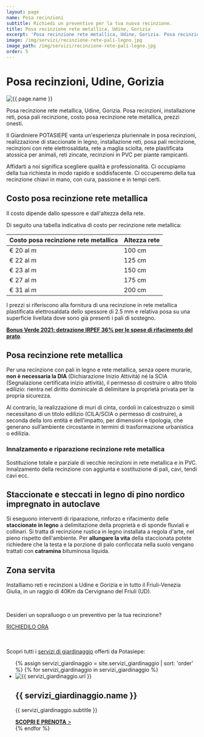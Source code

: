 ```yaml
---
layout: page
name: Posa recinzioni
subtitle: Richiedi un preventivo per la tua nuova recinzione.
title: Posa recinzione rete metallica, Udine, Gorizia
excerpt: 'Posa recinzione rete metallica, Udine, Gorizia. Posa recinzioni, installazione reti, posa pali recinzione, costo posa recinzione rete metallica, prezzi onesti.'
image: /img/servizi/recinzione-rete-pali-legno.jpg
image_path: /img/servizi/recinzione-rete-pali-legno.jpg
order: 5
---
```

# Posa recinzioni, Udine, Gorizia

<img src="{{ page.image_path }}" alt="{{ page.name }}" title="{{ page.name }}"/>

Posa recinzione rete metallica, Udine, Gorizia. Posa recinzioni, installazione reti, posa pali recinzione, costo posa recinzione rete metallica, prezzi onesti.

Il Giardiniere POTASIEPE vanta un'esperienza pluriennale in posa recinzioni, realizzazione di staccionate in legno, installazione reti, posa pali recinzione,  recinzioni con rete elettrosaldata, rete a maglia sciolta, rete plastificata atossica per animali, reti zincate, recinzioni in PVC per piante rampicanti.

Affidarti a noi significa scegliere qualità e professionalità. Ci occupiamo della tua richiesta in modo rapido e soddisfacente. Ci occuperemo della tua recinzione chiavi in mano, con cura, passione e in tempi certi.

## Costo posa recinzione rete metallica

Il costo dipende dallo spessore e dall'altezza della rete.

Di seguito una tabella indicativa di costo per recinzione rete metallica:

| Costo posa recinzione rete metallica | Altezza rete |
|--------------------------------------|--------------|
| € 20 al m   | 100 cm |
| € 22 al m   | 125 cm |
| € 23 al m   | 150 cm |
| € 27 al m   | 175 cm |
| € 31 al m   | 200 cm |

I prezzi si riferiscono alla fornitura di una recinzione in rete metallica plastificata elettrosaldata dello spessore di 2.5 mm e relativa posa su una superficie livellata dove sono già presenti i pali di sostegno.

[**Bonus Verde 2021: detrazione IRPEF 36% per le spese di rifacimento del prato**](/consigli-di-giardinaggio/bonus-verde "Bonus Verde 2021").

## Posa recinzione rete metallica

Per una recinzione con pali in legno e rete metallica, senza opere murarie, **non è necessaria la DIA**
(Dichiarazione Inizio Attività) né la SCIA (Segnalazione certificata inizio attività), il permesso di costruire o
altro titolo edilizio: rientra nel diritto dominicale di delimitare la proprietà privata per la propria sicurezza.

Al contrario, la realizzazione di muri di cinta, cordoli in calcestruzzo o simili necessitano di un
titolo edilizio (CILA/SCIA o permesso di costruire), a seconda della loro entità e dell’impatto, per dimensioni e
tipologia, che generano sull’ambiente circostante in termini di trasformazione urbanistica o edilizia.

### Innalzamento e riparazione recinzione rete metallica

Sostituzione totale e parziale di vecchie recinzioni in rete metallica e in PVC. Innalzamento della recinzione con aggiunta e sostituzione di pali, cavi, tendi cavi ecc.

## Staccionate e steccati in legno di pino nordico impregnato in autoclave

Si eseguono interventi di riparazione, rinforzo e rifacimento delle **staccionate in legno** a delimitazione della proprietà e di sponde fluviali e collinari. Si tratta di recinzione rustica in legno installata a regola d'arte, nel pieno rispetto dell'ambiente. Per **allungare la vita** della staccionata potete richiedere che la testa e la porzione di palo conficcata nella suolo vengano trattati con **catramina** bituminosa liquida.

## Zona servita

Installiamo reti e recinzioni a Udine e Gorizia e in tutto il Friuli-Venezia Giulia, in un raggio di 40Km da Cervignano del Friuli (UD).

<br/>
<div class="text-center">
  <p class="h3">Desideri un sopralluogo o un preventivo per la tua recinzione?</p>
  <a title="Richiedi un sopralluogo o un preventivo per la tua recinzione" href="/contatti/" class="button">RICHIEDILO ORA</a>
</div>
<br/><br/>

<p class="h3">Scopri tutti i <a href="/servizi-di-giardinaggio/" title="servizi di giardinaggio">servizi di giardinaggio</a> offerti da Potasiepe:</p>

<div class="list-collection">
<ul>
  {% assign servizi_giardinaggio = site.servizi_giardinaggio | sort: 'order' %}
  {% for servizi_giardinaggio in servizi_giardinaggio %}
		<li>
      <article>
      <img src="{% include relative-src.html src=servizi_giardinaggio.image_path %}" alt="{{ servizi_giardinaggio.url }}">
      <div>
      <h2 class="h3">{{ servizi_giardinaggio.name }}</h2>
      <p>{{ servizi_giardinaggio.subtitle }}</p>
			<a href="{{ site.baseurl }}{{ servizi_giardinaggio.url }}" title="{{ servizi_giardinaggio.name }}"><strong>SCOPRI E PRENOTA</strong> &gt;</a>
      </div>
      </article>
    </li>
	{% endfor %}
</ul>
</div>
